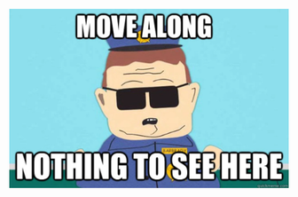 ![Move along. There's nothing to see here.](https://github.com/gyk4j/gyk4j/raw/main/nothing-to-see-here.webp "Move along. There's nothing to see here.")

<!--
### Hi there 👋
**gyk4j/gyk4j** is a ✨ _special_ ✨ repository because its `README.md` (this file) appears on your GitHub profile.

Here are some ideas to get you started:

- 🔭 I’m currently working on ...
- 🌱 I’m currently learning ...
- 👯 I’m looking to collaborate on ...
- 🤔 I’m looking for help with ...
- 💬 Ask me about ...
- 📫 How to reach me: ...
- 😄 Pronouns: ...
- ⚡ Fun fact: ...
-->
